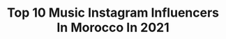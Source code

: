---
title: Top 10 Music Instagram Influencers In Morocco In 2021
description: >-
  Find top music Instagram influencers in Morocco in 2021. Most popular hashtags: #morocco #love #smile.
platform: Instagram
hits: 83
text_top: Identify the best Instagram influencers on inBeat.
text_bottom: Our database has 83 Instagram influencers like this in Morocco for you to contact.
profiles:
  - username: "badgalberry"
    fullname: >-
      BERRY 🇲🇦
    bio: >-
      Multifaceted if I may say so myself - Fashion blogger, rapper, songwriter. ~ Best bid wins ~ Contact: chaimaeberry@gmail.com “Alright” music video ⬇️
    location: "Morocco"
    followers: 40513
    engagement: 690
    commentsToLikes: 0.012337
    id: ck5ci9zaus9mz0i11vkd4cduk
    verified: false
    hashtags: "#rotita, #sun, #newchicgals, #ootd"
  - username: "marouwa"
    fullname: >-
      Maroua
    bio: >-
      Here to create ✨ Lifestyle| music | travel and FUN! •💍 Married •📍Tangier, Morocco •🎬 Check out my my YouTube video:
    location: "Morocco"
    followers: 6947
    engagement: 1208
    commentsToLikes: 0.055781
    id: ck8tdcl8s2tce0j78ce1q5198
    verified: false
    hashtags: "#moroccan, #marocaine, #travelblogger, #girly"
  - username: "mohammed_otmane"
    fullname: >-
      Dr. mohammed ben othmane
    bio: >-
      ▪︎ Médecin 🎓 ▪︎ Musicien chanteur 🎙 ▪︎ Dernier Clip 🎬: Hala_Ghariba 👇
    location: "Morocco"
    followers: 48053
    engagement: 204
    commentsToLikes: 0.030108
    id: ck5ciariqsb4o0i11lxqtx48l
    verified: false
    hashtags: "#doc, #docsinger, #docsingerfamily, #my2ndfamily"
  - username: "assala_official"
    fullname: >-
      Assala
    bio: >-
      A Syrian musical artist. 📬 Assala@brandstamp.media You can now watch album #لاتستسلم on YouTube
    location: "Morocco"
    followers: 8356325
    engagement: 47
    commentsToLikes: 0.029907
    id: ck55jgwe7x0bl0i11tjrxwftn
    verified: true
    hashtags: "#assala"
  - username: "hindziadi"
    fullname: >-
      Hind ziadi - هند زيادي
    bio: >-
      • Morrocan singer 🇲🇦 • XFactor finalist •booking / manager : (+212)661404921 My latest Music Video👇🏻
    location: "Morocco"
    followers: 599093
    engagement: 495
    commentsToLikes: 0.008259
    id: ck55jf5okwwkf0i11m9z6qiil
    verified: false
    hashtags: "#morocco, #dahket, #happy, #smile"
  - username: "najirazzy"
    fullname: >-
      R A Z Z Y
    bio: >-
      Music Producer | Marrakesh For all inquiries | Najirazzy@gmail.com | @razzystation ● Latest work :
    location: "Morocco"
    followers: 17263
    engagement: 564
    commentsToLikes: 0.033257
    id: ck5hefd6psm8x0i11fj8qozwv
    verified: false
    hashtags: "#vision, #razzystation, #contest, #2020"
  - username: "zouhairbahaoui"
    fullname: >-
      Zouhair Bahaoui
    bio: >-
      Management & Booking : 📞 Reda El Bradi 00 212 6 61 66 48 75 📤 Contact@omyprod.ma 👻 Snapchat : zouhairbahaoui 👇 New Music Vidéo 👇
    location: "Morocco"
    followers: 7073607
    engagement: 147
    commentsToLikes: 0.011221
    id: ck0ub9a0we32j0i194b33lfmj
    verified: true
    hashtags: ""
  - username: "ihabamirofficiell"
    fullname: >-
      Ihab Amir
    bio: >-
      ▫️ Moroccan artist 🇲🇦 ▫️ Singer Songwriter | Composer | Musician 🎼 Booking : y.ihabamir@gmail.com ▫️chebba [ᶫᶦᶰᵏ] 📤
    location: "Morocco"
    followers: 2769974
    engagement: 108
    commentsToLikes: 0.020241
    id: ck0u8y92c8jqd0i19qyhg3vu7
    verified: true
    hashtags: "#ihabamir, #chebba, #ihab, #stayhome"
  - username: "othmaneboulboul"
    fullname: >-
      Othmane Boulboul | عثمان بلبل
    bio: >-
      Official Instagram The Voice 5 أحلى صوت Management and Booking : +212662763320 👇🏻New MusicVideo #KentiLamor
    location: "Morocco"
    followers: 214007
    engagement: 155
    commentsToLikes: 0.019953
    id: ck5hscg28wd140i11ly6s10lf
    verified: true
    hashtags: "#moroccanandproud, #brothersforever, #othmaneboulboul, #aliboulboul"
  - username: "nabylamaan"
    fullname: >-
      Nabyla Maan
    bio: >-
      Chanteuse marocaine-Jazz Arabo-Andalous/World-Music
    location: "Morocco"
    followers: 105494
    engagement: 154
    commentsToLikes: 0.021668
    id: ck6u2mytasqm10j719xisrgbq
    verified: false
    hashtags: "#traditionalart, #fes, #music, #nabylamaan"
---